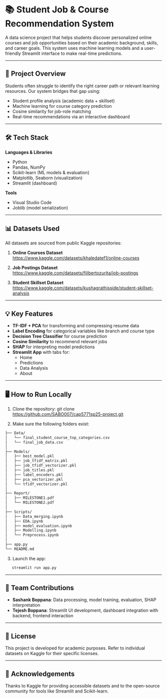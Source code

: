 # 📚 Student Job & Course Recommendation System

A data science project that helps students discover personalized online courses and job opportunities based on their academic background, skills, and career goals. This system uses machine learning models and a user-friendly Streamlit interface to make real-time predictions.

---

## 🚀 Project Overview

Students often struggle to identify the right career path or relevant learning resources. Our system bridges that gap using:

- Student profile analysis (academic data + skillset)
- Machine learning for course category prediction
- Cosine similarity for job-role matching
- Real-time recommendations via an interactive dashboard

---

## 🛠️ Tech Stack

**Languages & Libraries**
- Python
- Pandas, NumPy
- Scikit-learn (ML models & evaluation)
- Matplotlib, Seaborn (visualization)
- Streamlit (dashboard)

**Tools**
- Visual Studio Code
- Joblib (model serialization)

---

## 📊 Datasets Used

All datasets are sourced from public Kaggle repositories:

1. **Online Courses Dataset**  
   https://www.kaggle.com/datasets/khaledatef1/online-courses

2. **Job Postings Dataset**  
   https://www.kaggle.com/datasets/filibertozurita/job-postings

3. **Student Skillset Dataset**  
   https://www.kaggle.com/datasets/kushagrathisside/student-skillset-analysis

---

## 💡 Key Features

- **TF-IDF + PCA** for transforming and compressing resume data
- **Label Encoding** for categorical variables like branch and course type
- **Decision Tree Classifier** for course prediction
- **Cosine Similarity** to recommend relevant jobs
- **SHAP** for interpreting model predictions
- **Streamlit App** with tabs for:
  - Home
  - Predictions
  - Data Analysis
  - About

---

## 🖥️ How to Run Locally

1. Clone the repository:
   git clone https://github.com/SABO007/cap5771sp25-project.git

2. Make sure the following folders exist:
```bash
├── Data/
│   └── final_student_course_top_categories.csv
│   └── final_job_data.csv
│
├── Models/
│   ├── best_model.pkl
│   ├── job_tfidf_matrix.pkl
│   ├── job_tfidf_vectorizer.pkl
│   ├── job_titles.pkl
│   ├── label_encoders.pkl
│   ├── pca_vectorizer.pkl
│   └── tfidf_vectorizer.pkl
│
├── Report/
│   ├── MILESTONE1.pdf
│   └── MILESTONE2.pdf
│
├── Scripts/
│   ├── Data_merging.ipynb
│   ├── EDA.ipynb
│   ├── model_evaluation.ipynb
│   ├── Modelling.ipynb
│   └── Preprocess.ipynb
│
├── app.py
└── README.md

```

3. Launch the app:
```bash
   streamlit run app.py
```

---

## 👥 Team Contributions

- **Sashank Boppana**: Data processing, model training, evaluation, SHAP interpretation  
- **Tejesh Boppana**: Streamlit UI development, dashboard integration with backend, frontend interaction

---

## 📌 License

This project is developed for academic purposes. Refer to individual datasets on Kaggle for their specific licenses.

---

## 🙌 Acknowledgements

Thanks to Kaggle for providing accessible datasets and to the open-source community for tools like Streamlit and Scikit-learn.
